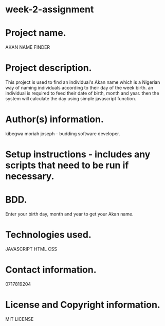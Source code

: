 # week-2-assignment
# Project name.
AKAN NAME FINDER
# Project description.
This project is used to find an individual's Akan name which is a Nigerian way of naming individuals according to their day of the week birth.
an individual is required to feed their date of birth, month and year. then the system will calculate the day using simple javascript function.
# Author(s) information.
kibegwa moriah joseph - budding software developer.
# Setup instructions - includes any scripts that need to be run if necessary.

# BDD.
Enter your birth day, month and year to get your Akan name.
# Technologies used.
JAVASCRIPT
HTML
CSS

# Contact information.
0717819204

# License and Copyright information.
MIT LICENSE
